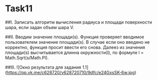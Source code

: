 # Task11

##I.
Записать алгоритм вычисления радиуса и площади поверхности шара, если задан объем шара V.

##II. 
Вводим значение площади(s). Функция проверяет вводимое пользователем значение площади(s). В случае если оно введено не корректно, функция просит ввести его снова. Далеез из значения площади(s) высчитывается длинна окружности(l), по формуле  l = Math.Sqrt(s/Math.PI).

##III.
![Окно результата для задания 1.1]
(https://pp.vk.me/c628720/v628720710/9dfc/e24GxsSK-6w.jpg)
